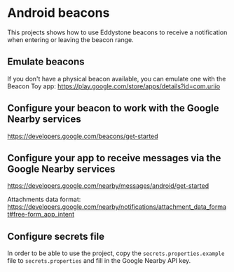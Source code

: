 Android beacons
======

This projects shows how to use Eddystone beacons to receive a notification when entering or leaving the beacon range.

## Emulate beacons

If you don't have a physical beacon available, you can emulate one with the Beacon Toy app: https://play.google.com/store/apps/details?id=com.uriio 

## Configure your beacon to work with the Google Nearby services 

https://developers.google.com/beacons/get-started

## Configure your app to receive messages via the Google Nearby services

https://developers.google.com/nearby/messages/android/get-started

Attachments data format:
https://developers.google.com/nearby/notifications/attachment_data_format#free-form_app_intent 

## Configure secrets file

In order to be able to use the project, copy the `secrets.properties.example` file to `secrets.properties` and fill in the Google Nearby API key.
